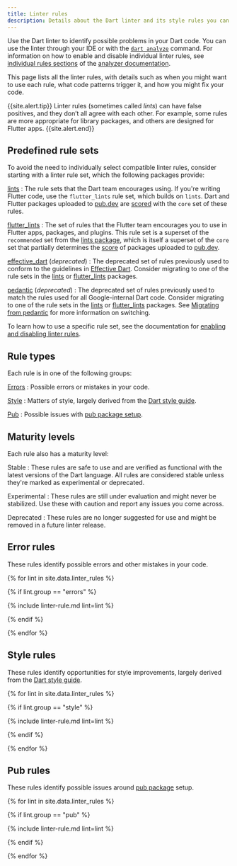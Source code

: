 ```yaml
---
title: Linter rules
description: Details about the Dart linter and its style rules you can choose.
---
```


Use the Dart linter to identify possible problems in your Dart code.
You can use the linter through your IDE
or with the [`dart analyze`](/tools/dart-analyze) command.
For information on how to enable and disable individual linter rules, see
[individual rules sections][] of the [analyzer documentation][].

[individual rules sections]: /guides/language/analysis-options#individual-rules
[analyzer documentation]: /guides/language/analysis-options

This page lists all the linter rules,
with details such as when you might want to use each rule,
what code patterns trigger it, and
how you might fix your code.

{{site.alert.tip}}
Linter rules (sometimes called _lints_) can have false positives,
and they don’t all agree with each other.
For example, some rules are more appropriate for library packages,
and others are designed for Flutter apps.
{{site.alert.end}}

## Predefined rule sets

To avoid the need to individually select compatible linter rules,
consider starting with a linter rule set,
which the following packages provide:

[lints][]
: The rule sets that the Dart team encourages using.
  If you're writing Flutter code,
  use the `flutter_lints` rule set,
  which builds on `lints`.
  Dart and Flutter packages uploaded to [pub.dev]({{site.pub}}) 
  are [scored]({{site.pub}}/help/scoring) 
  with the `core` set of these rules.

[flutter_lints][]
: The set of rules that the Flutter team encourages you to use
  in Flutter apps, packages, and plugins.
  This rule set is a superset of the `recommended`
  set from the [lints package]({{site.pub-pkg}}/lints),
  which is itself a superset of the `core` set that
  partially determines the [score]({{site.pub}}/help/scoring) of
  packages uploaded to [pub.dev]({{site.pub}}).

[effective_dart][] (_deprecated_)
: The deprecated set of rules previously used to
  conform to the guidelines in [Effective Dart][].
  Consider migrating to one of the rule sets in
  the [lints][] or [flutter_lints][] packages.

[pedantic][] (_deprecated_)
: The deprecated set of rules previously used to match
  the rules used for all Google-internal Dart code.
  Consider migrating to one of the rule sets in
  the [lints][] or [flutter_lints][] packages.
  See [Migrating from pedantic][] for more information on switching.
   
[Migrating from pedantic]: https://github.com/dart-lang/lints#migrating-from-packagepedantic
[lints]: {{site.pub-pkg}}/lints
[flutter_lints]: {{site.pub-pkg}}/flutter_lints
[effective_dart]: {{site.pub-pkg}}/effective_dart
[pedantic]: {{site.pub-pkg}}/pedantic

To learn how to use a specific rule set,
see the documentation for [enabling and disabling linter rules][].

[enabling and disabling linter rules]: /guides/language/analysis-options#enabling-linter-rules
[Effective Dart]: /guides/language/effective-dart

## Rule types

Each rule is in one of the following groups:

[Errors](#error-rules)
: Possible errors or mistakes in your code.

[Style](#style-rules)
: Matters of style, largely derived from the [Dart style guide][].

[Pub](#pub-rules)
: Possible issues with [pub package setup](/guides/packages).

## Maturity levels

Each rule also has a maturity level:

Stable
: These rules are safe to use and are verified as functional
  with the latest versions of the Dart language.
  All rules are considered stable
  unless they're marked as experimental or deprecated.

Experimental
: These rules are still under evaluation and might never be stabilized.
  Use these with caution and report any issues you come across.

Deprecated
: These rules are no longer suggested for use
  and might be removed in a future linter release.

## Error rules

These rules identify possible errors and other mistakes in your code.

{% for lint in site.data.linter_rules %}

{% if lint.group == "errors" %}

{% include linter-rule.md lint=lint %}

{% endif %}

{% endfor %}

## Style rules

These rules identify opportunities for style improvements, 
largely derived from the [Dart style guide][].

{% for lint in site.data.linter_rules %}

{% if lint.group == "style" %}

{% include linter-rule.md lint=lint %}

{% endif %}

{% endfor %}

## Pub rules

These rules identify possible issues around 
[pub package](/guides/packages) setup.

{% for lint in site.data.linter_rules %}

{% if lint.group == "pub" %}

{% include linter-rule.md lint=lint %}

{% endif %}

{% endfor %}

[Enabling and disabling linter rules]: /guides/language/analysis-options#enabling-linter-rules
[Dart style guide]: /guides/language/effective-dart/style
